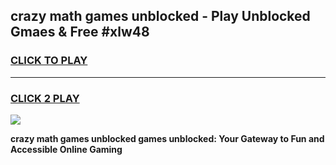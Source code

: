 
## crazy math games unblocked - Play Unblocked Gmaes & Free #xlw48
<h3>
<a href="https://news.freeplayer.one?title=crazy_math_games_unblocked&ref=03M">CLICK TO PLAY</a></h3>
<hr>

<h3>
<a href="https://news.freeplayer.one?title=crazy_math_games_unblocked&ref=03M">CLICK 2 PLAY</a>
  
</h3>

<a href="https://news.freeplayer.one?title=crazy_math_games_unblocked&ref=03M"><img src="https://clearcache.store/games.png"></a>


**crazy math games unblocked games unblocked: Your Gateway to Fun and Accessible Online Gaming**
